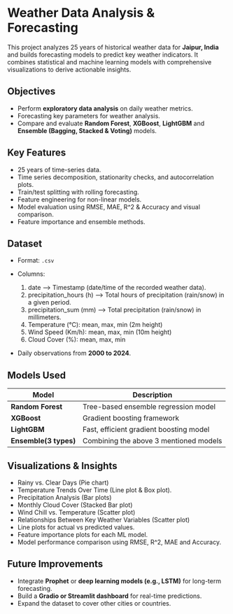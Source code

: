 # Weather Data Analysis & Forecasting
This project analyzes 25 years of historical weather data for **Jaipur, India** and builds forecasting models to predict key weather indicators. It combines statistical and machine learning models with comprehensive visualizations to derive actionable insights.

## Objectives
- Perform **exploratory data analysis** on daily weather metrics.
- Forecasting key parameters for weather analysis.
- Compare and evaluate **Random Forest**, **XGBoost**, **LightGBM** and **Ensemble (Bagging, Stacked & Voting)** models.

## Key Features
- 25 years of time-series data.
- Time series decomposition, stationarity checks, and autocorrelation plots.
- Train/test splitting with rolling forecasting.
- Feature engineering for non-linear models.
- Model evaluation using RMSE, MAE, R^2 & Accuracy and visual comparison.
- Feature importance and ensemble methods.

## Dataset
- Format: `.csv`
- Columns:
  1) date –> Timestamp (date/time of the recorded weather data).
  2) precipitation_hours (h) –> Total hours of precipitation (rain/snow) in a given period.
  3) precipitation_sum (mm) –> Total precipitation (rain/snow) in millimeters.
  4) Temperature (°C): mean, max, min (2m height)
  5) Wind Speed (Km/h): mean, max, min (10m height)
  6) Cloud Cover (%): mean, max, min 

- Daily observations from **2000 to 2024**.

## Models Used
| Model                 | Description                                      |
|-----------------------|--------------------------------------------------|      
| **Random Forest**     | Tree-based ensemble regression model             |
| **XGBoost**           | Gradient boosting framework                      |
| **LightGBM**          | Fast, efficient gradient boosting model          |
| **Ensemble(3 types)** | Combining the above 3 mentioned models           |

## Visualizations & Insights
- Rainy vs. Clear Days (Pie chart)
- Temperature Trends Over Time (Line plot & Box plot).
- Precipitation Analysis (Bar plots)
- Monthly Cloud Cover (Stacked Bar plot)
- Wind Chill vs. Temperature (Scatter plot)
- Relationships Between Key Weather Variables (Scatter plot)
- Line plots for actual vs predicted values.
- Feature importance plots for each ML model.
- Model performance comparison using RMSE, R^2, MAE and Accuracy.

## Future Improvements
- Integrate **Prophet** or **deep learning models (e.g., LSTM)** for long-term forecasting.
- Build a **Gradio or Streamlit dashboard** for real-time predictions.
- Expand the dataset to cover other cities or countries.
